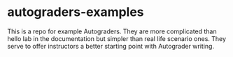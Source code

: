 # autograders-examples
This is a repo for example Autograders. They are more complicated than hello lab in the documentation but simpler than real life scenario ones. They serve to offer instructors a better starting point with Autograder writing.

